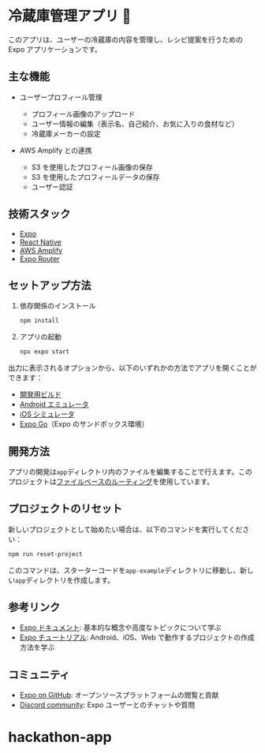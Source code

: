# 冷蔵庫管理アプリ 🧊

このアプリは、ユーザーの冷蔵庫の内容を管理し、レシピ提案を行うための Expo アプリケーションです。

## 主な機能

- ユーザープロフィール管理

  - プロフィール画像のアップロード
  - ユーザー情報の編集（表示名、自己紹介、お気に入りの食材など）
  - 冷蔵庫メーカーの設定

- AWS Amplify との連携
  - S3 を使用したプロフィール画像の保存
  - S3 を使用したプロフィールデータの保存
  - ユーザー認証

## 技術スタック

- [Expo](https://expo.dev)
- [React Native](https://reactnative.dev)
- [AWS Amplify](https://aws.amazon.com/amplify/)
- [Expo Router](https://docs.expo.dev/router/introduction)

## セットアップ方法

1. 依存関係のインストール

   ```bash
   npm install
   ```

2. アプリの起動

   ```bash
   npx expo start
   ```

出力に表示されるオプションから、以下のいずれかの方法でアプリを開くことができます：

- [開発用ビルド](https://docs.expo.dev/develop/development-builds/introduction/)
- [Android エミュレータ](https://docs.expo.dev/workflow/android-studio-emulator/)
- [iOS シミュレータ](https://docs.expo.dev/workflow/ios-simulator/)
- [Expo Go](https://expo.dev/go)（Expo のサンドボックス環境）

## 開発方法

アプリの開発は`app`ディレクトリ内のファイルを編集することで行えます。このプロジェクトは[ファイルベースのルーティング](https://docs.expo.dev/router/introduction)を使用しています。

## プロジェクトのリセット

新しいプロジェクトとして始めたい場合は、以下のコマンドを実行してください：

```bash
npm run reset-project
```

このコマンドは、スターターコードを`app-example`ディレクトリに移動し、新しい`app`ディレクトリを作成します。

## 参考リンク

- [Expo ドキュメント](https://docs.expo.dev/): 基本的な概念や高度なトピックについて学ぶ
- [Expo チュートリアル](https://docs.expo.dev/tutorial/introduction/): Android、iOS、Web で動作するプロジェクトの作成方法を学ぶ

## コミュニティ

- [Expo on GitHub](https://github.com/expo/expo): オープンソースプラットフォームの閲覧と貢献
- [Discord community](https://chat.expo.dev): Expo ユーザーとのチャットや質問
# hackathon-app
